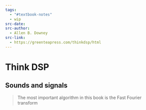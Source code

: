 ```yaml
---
tags:
  - "#textbook-notes"
  - wip
src-date: 
src-author:
  - Allen B. Downey
src-link:
  - https://greenteapress.com/thinkdsp/html
---
```

# Think DSP

## Sounds and signals

> The most important algorithm in this book is the Fast Fourier transform
